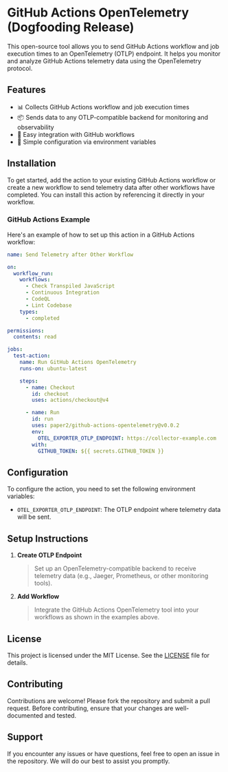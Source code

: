 # GitHub Actions OpenTelemetry (Dogfooding Release)

This open-source tool allows you to send GitHub Actions workflow and job
execution times to an OpenTelemetry (OTLP) endpoint. It helps you monitor and
analyze GitHub Actions telemetry data using the OpenTelemetry protocol.

## Features

- 📊 Collects GitHub Actions workflow and job execution times
- 📦 Sends data to any OTLP-compatible backend for monitoring and observability
- 🚀 Easy integration with GitHub workflows
- 🔧 Simple configuration via environment variables

## Installation

To get started, add the action to your existing GitHub Actions workflow or
create a new workflow to send telemetry data after other workflows have
completed. You can install this action by referencing it directly in your
workflow.

### GitHub Actions Example

Here's an example of how to set up this action in a GitHub Actions workflow:

```yaml
name: Send Telemetry after Other Workflow

on:
  workflow_run:
    workflows:
      - Check Transpiled JavaScript
      - Continuous Integration
      - CodeQL
      - Lint Codebase
    types:
      - completed

permissions:
  contents: read

jobs:
  test-action:
    name: Run GitHub Actions OpenTelemetry
    runs-on: ubuntu-latest

    steps:
      - name: Checkout
        id: checkout
        uses: actions/checkout@v4

      - name: Run
        id: run
        uses: paper2/github-actions-opentelemetry@v0.0.2
        env:
          OTEL_EXPORTER_OTLP_ENDPOINT: https://collector-example.com
        with:
          GITHUB_TOKEN: ${{ secrets.GITHUB_TOKEN }}
```

## Configuration

To configure the action, you need to set the following environment variables:

- `OTEL_EXPORTER_OTLP_ENDPOINT`: The OTLP endpoint where telemetry data will be
  sent.

## Setup Instructions

1. **Create OTLP Endpoint**
   > Set up an OpenTelemetry-compatible backend to receive telemetry data (e.g.,
   > Jaeger, Prometheus, or other monitoring tools).
1. **Add Workflow**
   > Integrate the GitHub Actions OpenTelemetry tool into your workflows as
   > shown in the examples above.

## License

This project is licensed under the MIT License. See the [LICENSE](./LICENSE)
file for details.

## Contributing

Contributions are welcome! Please fork the repository and submit a pull request.
Before contributing, ensure that your changes are well-documented and tested.

## Support

If you encounter any issues or have questions, feel free to open an issue in the
repository. We will do our best to assist you promptly.
